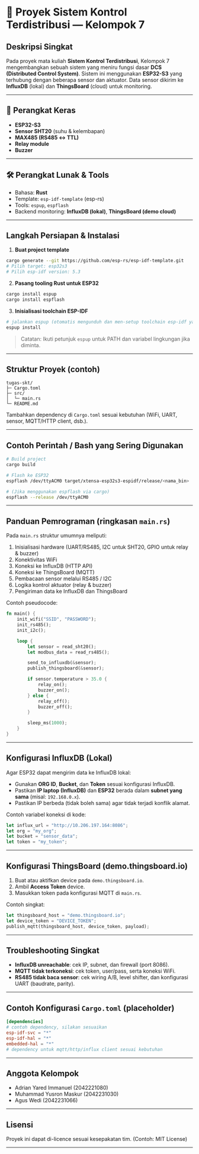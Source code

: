 # 📡 Proyek Sistem Kontrol Terdistribusi — Kelompok 7

## Deskripsi Singkat

Pada proyek mata kuliah **Sistem Kontrol Terdistribusi**, Kelompok 7 mengembangkan sebuah sistem yang meniru fungsi dasar **DCS (Distributed Control System)**. Sistem ini menggunakan **ESP32-S3** yang terhubung dengan beberapa sensor dan aktuator. Data sensor dikirim ke **InfluxDB** (lokal) dan **ThingsBoard** (cloud) untuk monitoring.

---

## 🔧 Perangkat Keras

* **ESP32-S3**
* **Sensor SHT20** (suhu & kelembapan)
* **MAX485 (RS485 ↔ TTL)**
* **Relay module**
* **Buzzer**

---

## 🛠️ Perangkat Lunak & Tools

* Bahasa: **Rust**
* Template: `esp-idf-template` (esp-rs)
* Tools: `espup`, `espflash`
* Backend monitoring: **InfluxDB (lokal)**, **ThingsBoard (demo cloud)**

---

## Langkah Persiapan & Instalasi

1. **Buat project template**

```bash
cargo generate --git https://github.com/esp-rs/esp-idf-template.git
# Pilih target: esp32s3
# Pilih esp-idf version: 5.3
```

2. **Pasang tooling Rust untuk ESP32**

```bash
cargo install espup
cargo install espflash
```

3. **Inisialisasi toolchain ESP-IDF**

```bash
# jalankan espup (otomatis mengunduh dan men-setup toolchain esp-idf yang kompatibel)
espup install
```

> Catatan: Ikuti petunjuk `espup` untuk PATH dan variabel lingkungan jika diminta.

---

## Struktur Proyek (contoh)

```
tugas-skt/
├─ Cargo.toml
├─ src/
│  └─ main.rs
└─ README.md
```

Tambahkan dependency di `Cargo.toml` sesuai kebutuhan (WiFi, UART, sensor, MQTT/HTTP client, dsb.).

---

## Contoh Perintah / Bash yang Sering Digunakan

```bash
# Build project
cargo build

# Flash ke ESP32
espflash /dev/ttyACM0 target/xtensa-esp32s3-espidf/release/<nama_bin>

# (Jika menggunakan espflash via cargo)
espflash --release /dev/ttyACM0
```

---

## Panduan Pemrograman (ringkasan `main.rs`)

Pada `main.rs` struktur umumnya meliputi:

1. Inisialisasi hardware (UART/RS485, I2C untuk SHT20, GPIO untuk relay & buzzer)
2. Konektivitas WiFi
3. Koneksi ke InfluxDB (HTTP API)
4. Koneksi ke ThingsBoard (MQTT)
5. Pembacaan sensor melalui RS485 / I2C
6. Logika kontrol aktuator (relay & buzzer)
7. Pengiriman data ke InfluxDB dan ThingsBoard

Contoh pseudocode:

```rust
fn main() {
    init_wifi("SSID", "PASSWORD");
    init_rs485();
    init_i2c();

    loop {
        let sensor = read_sht20();
        let modbus_data = read_rs485();

        send_to_influxdb(&sensor);
        publish_thingsboard(&sensor);

        if sensor.temperature > 35.0 {
            relay_on();
            buzzer_on();
        } else {
            relay_off();
            buzzer_off();
        }

        sleep_ms(1000);
    }
}
```

---

## Konfigurasi InfluxDB (Lokal)

Agar ESP32 dapat mengirim data ke InfluxDB lokal:

* Gunakan **ORG ID**, **Bucket**, dan **Token** sesuai konfigurasi InfluxDB.
* Pastikan **IP laptop (InfluxDB)** dan **ESP32** berada dalam **subnet yang sama** (misal: `192.168.0.x`).
* Pastikan IP berbeda (tidak boleh sama) agar tidak terjadi konflik alamat.

Contoh variabel koneksi di kode:

```rust
let influx_url = "http://10.206.197.164:8086";
let org = "my_org";
let bucket = "sensor_data";
let token = "my_token";
```

---

## Konfigurasi ThingsBoard (demo.thingsboard.io)

1. Buat atau aktifkan device pada `demo.thingsboard.io`.
2. Ambil **Access Token** device.
3. Masukkan token pada konfigurasi MQTT di `main.rs`.

Contoh singkat:

```rust
let thingsboard_host = "demo.thingsboard.io";
let device_token = "DEVICE_TOKEN";
publish_mqtt(thingsboard_host, device_token, payload);
```

---

## Troubleshooting Singkat

* **InfluxDB unreachable**: cek IP, subnet, dan firewall (port 8086).
* **MQTT tidak terkoneksi**: cek token, user/pass, serta koneksi WiFi.
* **RS485 tidak baca sensor**: cek wiring A/B, level shifter, dan konfigurasi UART (baudrate, parity).

---

## Contoh Konfigurasi `Cargo.toml` (placeholder)

```toml
[dependencies]
# contoh dependency, silakan sesuaikan
esp-idf-svc = "*"
esp-idf-hal = "*"
embedded-hal = "*"
# dependency untuk mqtt/http/influx client sesuai kebutuhan
```

---

## Anggota Kelompok

* Adrian Yared Immanuel (2042221080)
* Muhammad Yusron Maskur (2042231030)
* Agus Wedi (2042231066)

---

## Lisensi

Proyek ini dapat di-licence sesuai kesepakatan tim. (Contoh: MIT License)

---

